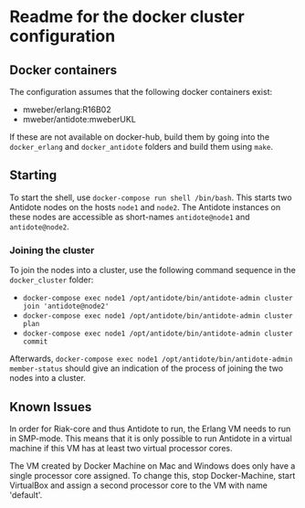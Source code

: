 # Readme for the docker cluster configuration

## Docker containers

The configuration assumes that the following docker containers exist:

* mweber/erlang:R16B02
* mweber/antidote:mweberUKL

If these are not available on docker-hub, build them by going into the `docker_erlang` and `docker_antidote` folders and build them using `make`.

## Starting

To start the shell, use `docker-compose run shell /bin/bash`. This starts two Antidote nodes on the hosts `node1` and `node2`. The Antidote instances on these nodes are accessible as short-names `antidote@node1` and `antidote@node2`.

### Joining the cluster

To join the nodes into a cluster, use the following command sequence in the `docker_cluster` folder:

* `docker-compose exec node1 /opt/antidote/bin/antidote-admin cluster join 'antidote@node2'`
* `docker-compose exec node1 /opt/antidote/bin/antidote-admin cluster plan`
* `docker-compose exec node1 /opt/antidote/bin/antidote-admin cluster commit`

Afterwards, `docker-compose exec node1 /opt/antidote/bin/antidote-admin member-status` should give an indication of the process of joining the two nodes into a cluster.

## Known Issues

In order for Riak-core and thus Antidote to run, the Erlang VM needs to run in SMP-mode. This means that it is only possible to run Antidote in a virtual machine if this VM  has at least two virtual processor cores.

The VM created by Docker Machine on Mac and Windows does only have a single processor core assigned. To change this, stop Docker-Machine, start VirtualBox and assign a second processor core to the VM with name 'default'.
